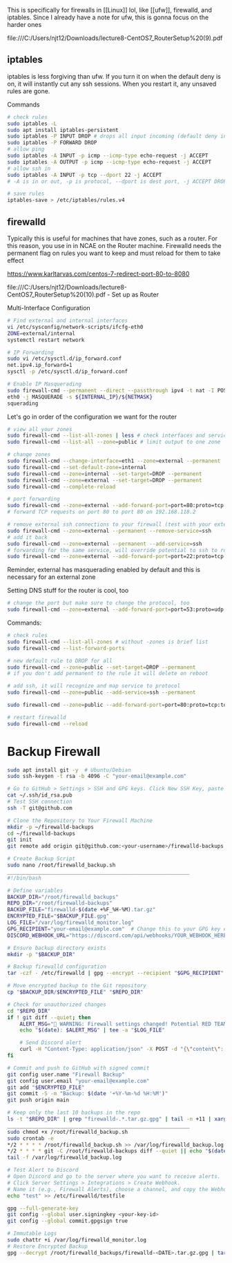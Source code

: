 This is specifically for firewalls in [[Linux]] lol, like [[ufw]], firewalld, and iptables. Since I already have a note for ufw, this is gonna focus on the harder ones

file:///C:/Users/njt12/Downloads/lecture8-CentOS7_RouterSetup%20(9).pdf

## iptables
iptables is less forgiving than ufw. If you turn it on when the default deny is on, it will instantly cut any ssh sessions. When you restart it, any unsaved rules are gone.

Commands
```sh
# check rules
sudo iptables -L
sudo apt install iptables-persistent
sudo iptables -P INPUT DROP # drops all input incoming (default deny in)
sudo iptables -P FORWARD DROP
# allow ping
sudo iptables -A INPUT -p icmp --icmp-type echo-request -j ACCEPT
sudo iptables -A OUTPUT -p icmp --icmp-type echo-request -j ACCEPT
# allow ssh in
sudo iptables -A INPUT -p tcp --dport 22 -j ACCEPT
# -A is in or out, -p is protocol, --dport is dest port, -j ACCEPT DROP REJECT

# save rules
iptables-save > /etc/iptables/rules.v4
```
## firewalld 
Typically this is useful for machines that have zones, such as a router. For this reason, you use in in NCAE on the Router machine. Firewalld needs the permanent flag on rules you want to keep and must reload for them to take effect

https://www.karltarvas.com/centos-7-redirect-port-80-to-8080 

file:///C:/Users/njt12/Downloads/lecture8-CentOS7_RouterSetup%20(10).pdf - Set up as Router

Multi-Interface Configuration
```sh
# Find external and internal interfaces
vi /etc/sysconfig/network-scripts/ifcfg-eth0 
ZONE=external/internal
systemctl restart network

# IP Forwarding
sudo vi /etc/sysctl.d/ip_forward.conf
net.ipv4.ip_forward=1
sysctl -p /etc/sysctl.d/ip_forward.conf

# Enable IP Masquerading
sudo firewall-cmd --permanent --direct --passthrough ipv4 -t nat -I POSTROUTING -o
eth0 -j MASQUERADE -s ${INTERNAL_IP}/${NETMASK}
squerading
```

Let's go in order of the configuration we want for the router
```sh
# view all your zones
sudo firewall-cmd --list-all-zones | less # check interfaces and services in each zone
sudo firewall-cmd --list-all --zone=public # limit output to one zone

# change zones
sudo firewall-cmd --change-interface=eth1 --zone=external --permanent
sudo firewall-cmd --set-default-zone=internal
sudo firewall-cmd --zone=internal --set-target=DROP --permanent
sudo firewall-cmd --zone=external --set-target=DROP --permanent
sudo firewall-cmd --complete-reload

# port forwarding
sudo firewall-cmd --zone=external --add-forward-port=port=80:proto=tcp:toport=80:toaddr=192.168.118.2 --permanent
# forward TCP requests on port 80 to port 80 on 192.168.118.2

# remove external ssh connections to your firewall (test with your external machines)
sudo firewall-cmd --zone=external --permanent --remove-service=ssh
# add it back
sudo firewall-cmd --zone=external --permanent --add-service=ssh
# forwarding for the same service, will override potential to ssh to router
sudo firewall-cmd --zone=external --add-forward-port=port=22:proto=tcp:toport=22:toaddr=192.168.118.2 --permanent
```
Reminder, external has masquerading enabled by default and this is necessary for an external zone

Setting DNS stuff for the router is cool, too
```sh
# change the port but make sure to change the protocol, too
sudo firewall-cmd --zone=external --add-forward-port=port=53:proto=udp:toport=53:toaddr=192.168.118.2 --permanent
```

Commands:
```sh
# check rules
sudo firewall-cmd --list-all-zones # without -zones is brief list
sudo firewall-cmd --list-forward-ports

# new default rule to DROP for all
sudo firewall-cmd --zone=public --set-target=DROP --permanent
# if you don't add permanent to the rule it will delete on reboot

# add ssh, it will recognize and map service to protocol
sudo firewall-cmd --zone=public --add-service=ssh --permanent

sudo firewall-cmd --zone=public --add-forward-port=port=80:proto=tcp:toaddr=192.168.1.4:toport=80 --permanent

# restart firewalld
sudo firewall-cmd --reload
```

# Backup Firewall
```sh 
sudo apt install git -y  # Ubuntu/Debian  
sudo ssh-keygen -t rsa -b 4096 -C "your-email@example.com"

# Go to GitHub > Settings > SSH and GPG keys. Click New SSH Key, paste the key, and save it.
cat ~/.ssh/id_rsa.pub
# Test SSH connection
ssh -T git@github.com

# Clone the Repository to Your Firewall Machine
mkdir -p ~/firewalld-backups
cd ~/firewalld-backups
git init
git remote add origin git@github.com:<your-username>/firewalld-backups.git

# Create Backup Script
sudo nano /root/firewalld_backup.sh
___________________________________________________________
#!/bin/bash

# Define variables
BACKUP_DIR="/root/firewalld_backups"
REPO_DIR="/root/firewalld-backups"
BACKUP_FILE="firewalld-$(date +%F_%H-%M).tar.gz"
ENCRYPTED_FILE="$BACKUP_FILE.gpg"
LOG_FILE="/var/log/firewalld_monitor.log"
GPG_RECIPIENT="your-email@example.com"  # Change this to your GPG key email
DISCORD_WEBHOOK_URL="https://discord.com/api/webhooks/YOUR_WEBHOOK_HERE"  # Change this!

# Ensure backup directory exists
mkdir -p "$BACKUP_DIR"

# Backup firewalld configuration
tar -czf - /etc/firewalld | gpg --encrypt --recipient "$GPG_RECIPIENT" > "$BACKUP_DIR/$ENCRYPTED_FILE"

# Move encrypted backup to the Git repository
cp "$BACKUP_DIR/$ENCRYPTED_FILE" "$REPO_DIR"

# Check for unauthorized changes
cd "$REPO_DIR"
if ! git diff --quiet; then
    ALERT_MSG="🚨 WARNING: Firewall settings changed! Potential RED TEAM activity! 🚨"
    echo "$(date): $ALERT_MSG" | tee -a "$LOG_FILE"

    # Send Discord alert
    curl -H "Content-Type: application/json" -X POST -d "{\"content\": \"$ALERT_MSG\"}" "$DISCORD_WEBHOOK_URL"
fi

# Commit and push to GitHub with signed commit
git config user.name "Firewall Backup"
git config user.email "your-email@example.com"
git add "$ENCRYPTED_FILE"
git commit -S -m "Backup: $(date '+%Y-%m-%d %H:%M')"
git push origin main

# Keep only the last 10 backups in the repo
ls -t "$REPO_DIR" | grep "firewalld-.*.tar.gz.gpg" | tail -n +11 | xargs -I {} rm -- "$REPO_DIR/{}" 2>/dev/null || true
___________________________________________________________
sudo chmod +x /root/firewalld_backup.sh
sudo crontab -e
*/2 * * * * /root/firewalld_backup.sh >> /var/log/firewalld_backup.log 2>&1
*/2 * * * * git -C /root/firewalld-backups diff --quiet || echo "$(date): FIREWALL CHANGED!" >> /var/log/firewalld_monitor.log
tail -f /var/log/firewalld_backup.log

# Test Alert to Discord
# Open Discord and go to the server where you want to receive alerts.
# Click Server Settings > Integrations > Create Webhook.
# Name it (e.g., Firewall Alerts), choose a channel, and copy the Webhook URL.
echo "test" >> /etc/firewalld/testfile

gpg --full-generate-key
git config --global user.signingkey <your-key-id>
git config --global commit.gpgsign true

# Immutable Logs
sudo chattr +i /var/log/firewalld_monitor.log
# Restore Encrypted Backup
gpg --decrypt /root/firewalld_backups/firewalld-<DATE>.tar.gz.gpg | tar -xz
```
